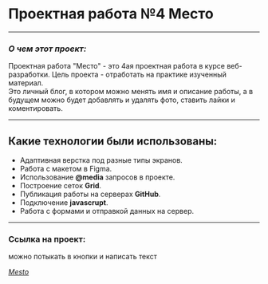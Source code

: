 # Проектная работа №4 **Место**
___
### **_О чем этот проект:_** 

Проектная работа "Место" - это 4ая проектная работа в курсе веб-разработки. Цель проекта - отработать на практике изученный материал.  
Это личный блог, в котором можно менять имя и описание работы, а в будущем можно будет добавлять и удалять фото, ставить лайки и коментировать.
___

## **Какие технологии были использованы:**
* Адаптивная верстка под разные типы экранов.
* Работа с макетом в Figma.
* Использование **@media** запросов в проекте.
* Построение сеток **Grid**.
* Публикация работы на серверах **GitHub**.
* Подключение **javascrupt**.
* Работа с формами и отправкой данных на сервер.
___
### Ссылка на проект:  

можно потыкать в кнопки и написать текст  

*[Mesto](https://slainraccoon.github.io/mesto/)*